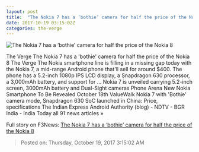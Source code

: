 ```yaml
---
layout: post
title:  "The Nokia 7 has a ‘bothie’ camera for half the price of the Nokia 8"
date: 2017-10-19 03:15:02Z
categories: the-verge
---
```


![The Nokia 7 has a ‘bothie’ camera for half the price of the Nokia 8](https://cdn.vox-cdn.com/thumbor/9vzR5vlpp8x7WQSnxQtjVFixKP8=/0x526:5000x3144/fit-in/1200x630/cdn.vox-cdn.com/uploads/chorus_asset/file/9490059/nokia_7_gloss_black_hero.jpg)

The Verge The Nokia 7 has a 'bothie' camera for half the price of the Nokia 8 The Verge The Nokia smartphone line is filling in a missing gap today with the Nokia 7, a mid-range Android phone that'll sell for around $400. The phone has a 5.2-inch 1080p IPS LCD display, a Snapdragon 630 processor, a 3,000mAh battery, and support for ... Nokia 7 is unveiled carrying 5.2-inch screen, 3000mAh battery and Dual-Sight cameras Phone Arena New Nokia Smartphone To Be Revealed October 18th ValueWalk Nokia 7 with 'Bothie' camera mode, Snapdragon 630 SoC launched in China: Price, specifications The Indian Express Android Authority (blog) - NDTV - BGR India - India Today all 91 news articles »


Full story on F3News: [The Nokia 7 has a ‘bothie’ camera for half the price of the Nokia 8](http://www.f3nws.com/n/BbxXEC)

> Posted on: Thursday, October 19, 2017 3:15:02 AM
